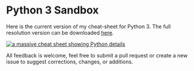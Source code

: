 # Python 3 Sandbox
Here is the current version of my cheat-sheet for Python 3.
The full resolution version can be downloaded [here](https://drive.google.com/file/d/1l2QqzHdfAmrQxy3aPAzy6UsL8Ol36hHZ/view?usp=sharing).

[
![a massive cheat sheet showing Python details](https://i.imgur.com/2FjckVW.jpg)
](https://drive.google.com/file/d/1l2QqzHdfAmrQxy3aPAzy6UsL8Ol36hHZ/view?usp=sharing)

All feedback is welcome, feel free to submit a pull request or create a new issue to suggest corrections, changes, or additions. &nbsp;

